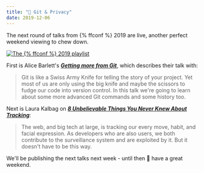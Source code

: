 ```yaml
---
title: "🍿 Git & Privacy"
date: 2019-12-06
---
```


The next round of talks from {% ffconf %} 2019 are live, another perfect weekend viewing to chew down.

[![The {% ffconf %} 2019 playlist](/images/articles/2019-talks-2.jpg)](https://www.youtube.com/playlist?list=PLXmT1r4krsTrR6khetJSVQqulyFbxmZNG)

First is Alice Barlett's [***Getting more from Git***](https://www.youtube.com/watch?v=FQ4IdcrOUz0&list=PLXmT1r4krsTrR6khetJSVQqulyFbxmZNG&index=4), which describes their talk with:

> Git is like a Swiss Army Knife for telling the story of your project. Yet most of us are only using the big knife and maybe the scissors to fudge our code into version control. In this talk we're going to learn about some more advanced Git commands and some history too.

Next is Laura Kalbag on [***8 Unbelievable Things You Never Knew About Tracking***](https://www.youtube.com/watch?v=WkeGGNdOv4g&list=PLXmT1r4krsTrR6khetJSVQqulyFbxmZNG&index=4):

> The web, and big tech at large, is tracking our every move, habit, and facial expression. As developers who are also users, we both contribute to the surveillance system and are exploited by it. But it doesn't have to be this way.

We'll be publishing the next talks next week - until then 👋 have a great weekend.
